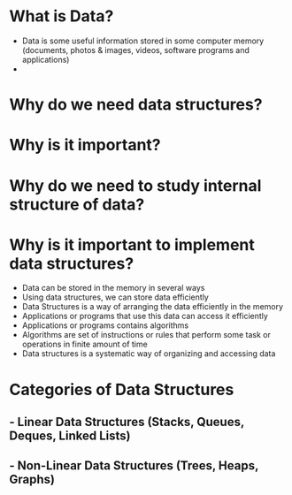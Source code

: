 # What is Data?
- Data is some useful information stored in some computer memory (documents, photos & images, videos, software programs and applications)
- 

# Why do we need data structures?
# Why is it important?
# Why do we need to study internal structure of data?
# Why is it important to implement data structures?

- Data can be stored in the memory in several ways 
- Using data structures, we can store data efficiently
- Data Structures is a way of arranging the data efficiently in the memory
- Applications or programs that use this data can access it efficiently
- Applications or programs contains algorithms
- Algorithms are set of instructions or rules that perform some task or operations in finite amount of time
- Data structures is a systematic way of organizing and accessing data

# Categories of Data Structures
## - Linear Data Structures (Stacks, Queues, Deques, Linked Lists)
## - Non-Linear Data Structures (Trees, Heaps, Graphs)

